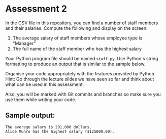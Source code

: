 # Assessment 2

In the CSV file in this repository, you can find a number of staff members and their salaries. Compute the following and display on the screen:

1. The average salary of staff members whose employee type is "Manager"
1. The full name of the staff member who has the highest salary

Your Python program file should be named ``staff.py``. Use Python's string formatting to produce an output that is similar to the sample below.

Organise your code appropriately with the features provided by Python. Hint: Go through the lecture slides we have seen so far and think about what can be used in this assessment.

Also, you will be marked with Git commits and branches so make sure you use them while writing your code.

## Sample output:
```
The average salary is 291,000 dollars.
Alice Munro has the highest salary ($125000.00).
```

